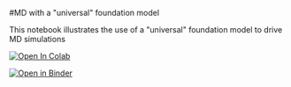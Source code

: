 #MD with a "universal" foundation model

This notebook illustrates the use of a "universal" foundation model to drive MD simulations

[![Open In Colab](https://colab.research.google.com/assets/colab-badge.svg)](
https://colab.research.google.com/github/AMLS-PRG/AtomML-Course/blob/main/module-6/01-FoundationModel/foundation.ipynb)

[![Open in Binder](https://mybinder.org/badge_logo.svg)](https://mybinder.org/v2/gh/AMLS-PRG/AtomML-Course/HEAD?urlpath=%2Fdoc%2Ftree%2Fmodule-6%2F01-FoundationModel%2Ffoundation.ipynb)

